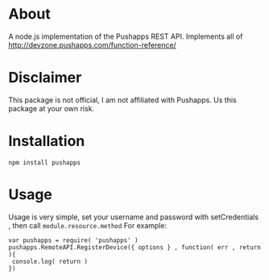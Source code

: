 About
=====
A node.js implementation of the Pushapps REST API.
Implements all of http://devzone.pushapps.com/function-reference/

Disclaimer
==========
This package is not official, I am not affiliated with Pushapps. Us this package at your own risk.

Installation
============
```npm install pushapps```

Usage
=====
Usage is very simple, set your username and password with setCredentials , then call ```module.resource.method```
For example:

```
var pushapps = require( 'pushapps' )
pushapps.RemoteAPI.RegisterDevice({ options } , function( err , return ){
 console.log( return )
})						

```
